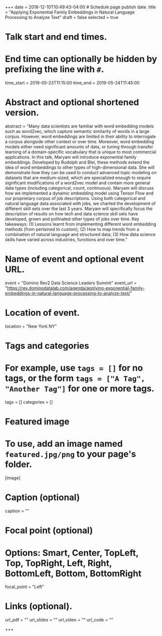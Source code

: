 +++
date = 2018-12-10T10:49:43-04:00 # Schedule page publish date.
title = "Applying Exponential Family Embeddings in Natural Language Processing to Analyze Text"
draft = false
selected = true

# Talk start and end times.
#   End time can optionally be hidden by prefixing the line with `#`.
time_start = 2019-05-23T11:15:00
time_end = 2019-05-24T11:45:00

# Abstract and optional shortened version.
abstract = "Many data scientists are familiar with word embedding models such as word2vec, which capture semantic similarity of words in a large corpus. However, word embeddings are limited in their ability to interrogate a corpus alongside other context or over time. Moreover, word embedding models either need significant amounts of data, or tuning through transfer learning of a domain-specific vocabulary that is unique to most commercial applications. In this talk, Maryam will introduce exponential family embeddings. Developed by Rudolph and Blei, these methods extend the idea of word embeddings to other types of high-dimensional data. She will demonstrate how they can be used to conduct advanced topic modeling on datasets that are medium-sized, which are specialized enough to require significant modifications of a word2vec model and contain more general data types (including categorical, count, continuous). Maryam will discuss how we implemented a dynamic embedding model using Tensor Flow and our proprietary corpus of job descriptions. Using both categorical and natural language data associated with jobs, we charted the development of different skill sets over the last 3 years. Maryam will specifically focus the description of results on how tech and data science skill sets have developed, grown and pollinated other types of jobs over time. Key takeaways: (1) Lessons learnt from implementing different word embedding methods (from pertained to custom); (2) How to map trends from a combination of natural language and structured data; (3) How data science skills have varied across industries, functions and over time."

# Name of event and optional event URL.
event = "Domino Rev2 Data Science Leaders Summit"
event_url = "https://rev.dominodatalab.com/agenda/applying-exponential-family-embeddings-in-natural-language-processing-to-analyze-text/"

# Location of event.
location = "New York NY"

# Tags and categories
# For example, use `tags = []` for no tags, or the form `tags = ["A Tag", "Another Tag"]` for one or more tags.
tags = []
categories = []

# Featured image
# To use, add an image named `featured.jpg/png` to your page's folder. 
[image]
  # Caption (optional)
  caption = ""

  # Focal point (optional)
  # Options: Smart, Center, TopLeft, Top, TopRight, Left, Right, BottomLeft, Bottom, BottomRight
  focal_point = "Left"
  
# Links (optional).
url_pdf = ""
url_slides = ""
url_video = ""
url_code = ""

+++